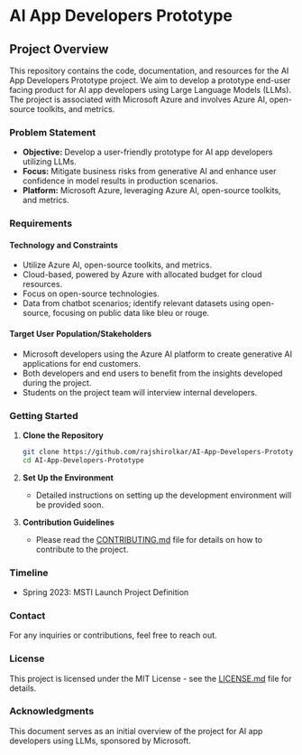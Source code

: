 # AI App Developers Prototype

## Project Overview

This repository contains the code, documentation, and resources for the AI App Developers Prototype project. We aim to develop a prototype end-user facing product for AI app developers using Large Language Models (LLMs). The project is associated with Microsoft Azure and involves Azure AI, open-source toolkits, and metrics.

### Problem Statement

- **Objective:** Develop a user-friendly prototype for AI app developers utilizing LLMs.
- **Focus:** Mitigate business risks from generative AI and enhance user confidence in model results in production scenarios.
- **Platform:** Microsoft Azure, leveraging Azure AI, open-source toolkits, and metrics.

### Requirements

#### Technology and Constraints

- Utilize Azure AI, open-source toolkits, and metrics.
- Cloud-based, powered by Azure with allocated budget for cloud resources.
- Focus on open-source technologies.
- Data from chatbot scenarios; identify relevant datasets using open-source, focusing on public data like bleu or rouge.

#### Target User Population/Stakeholders

- Microsoft developers using the Azure AI platform to create generative AI applications for end customers.
- Both developers and end users to benefit from the insights developed during the project.
- Students on the project team will interview internal developers.

### Getting Started

1. **Clone the Repository**
    ```sh
    git clone https://github.com/rajshirolkar/AI-App-Developers-Prototype.git
    cd AI-App-Developers-Prototype
    ```

2. **Set Up the Environment**
    - Detailed instructions on setting up the development environment will be provided soon.

3. **Contribution Guidelines**
    - Please read the [CONTRIBUTING.md](CONTRIBUTING.md) file for details on how to contribute to the project.

### Timeline

- Spring 2023: MSTI Launch Project Definition

### Contact

For any inquiries or contributions, feel free to reach out.

### License

This project is licensed under the MIT License - see the [LICENSE.md](LICENSE.md) file for details.

### Acknowledgments

This document serves as an initial overview of the project for AI app developers using LLMs, sponsored by Microsoft.
